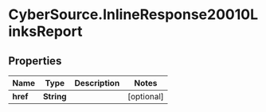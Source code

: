 # CyberSource.InlineResponse20010LinksReport

## Properties
Name | Type | Description | Notes
------------ | ------------- | ------------- | -------------
**href** | **String** |  | [optional] 


